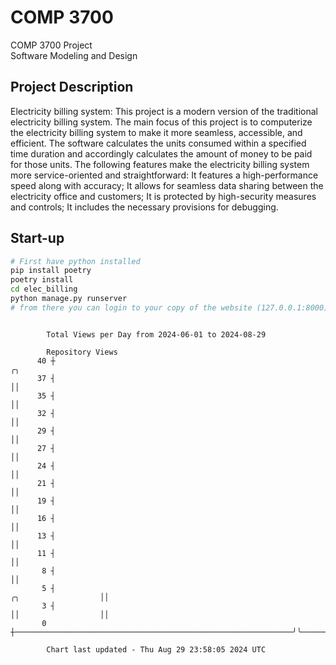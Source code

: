 # COMP 3700
COMP 3700 Project  
Software Modeling and Design
## Project Description
Electricity billing system: This project is a modern version of the traditional electricity billing system. The main focus of this project is to computerize the electricity billing system to make it more seamless, accessible, and efficient. The software calculates the units consumed within a specified time duration and accordingly calculates the amount of money to be paid for those units. The following features make the electricity billing system more service-oriented and straightforward: It features a high-performance speed along with accuracy; It allows for seamless data sharing between the electricity office and customers; It is protected by high-security measures and controls; It includes the necessary provisions for debugging.

## Start-up
```bash
# First have python installed
pip install poetry
poetry install
cd elec_billing
python manage.py runserver
# from there you can login to your copy of the website (127.0.0.1:8000), default creds are admin/admin
```

```

        Total Views per Day from 2024-06-01 to 2024-08-29

        Repository Views
      40 ┼                                                                                  ╭╮
      37 ┤                                                                                  ││
      35 ┤                                                                                  ││
      32 ┤                                                                                  ││
      29 ┤                                                                                  ││
      27 ┤                                                                                  ││
      24 ┤                                                                                  ││
      21 ┤                                                                                  ││
      19 ┤                                                                                  ││
      16 ┤                                                                                  ││
      13 ┤                                                                                  ││
      11 ┤                                                                                  ││
       8 ┤                                                                                  ││
       5 ┤                                                              ╭╮                  ││
       3 ┤                                                              ││                  ││
       0 ┼──────────────────────────────────────────────────────────────╯╰──────────────────╯╰─────

        Chart last updated - Thu Aug 29 23:58:05 2024 UTC
        
```
